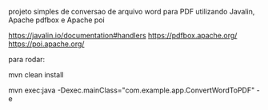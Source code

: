 
projeto simples de conversao de arquivo word para PDF utilizando Javalin, Apache pdfbox e Apache poi

https://javalin.io/documentation#handlers
https://pdfbox.apache.org/
https://poi.apache.org/

para rodar:

mvn clean install

mvn exec:java -Dexec.mainClass="com.example.app.ConvertWordToPDF" -e

